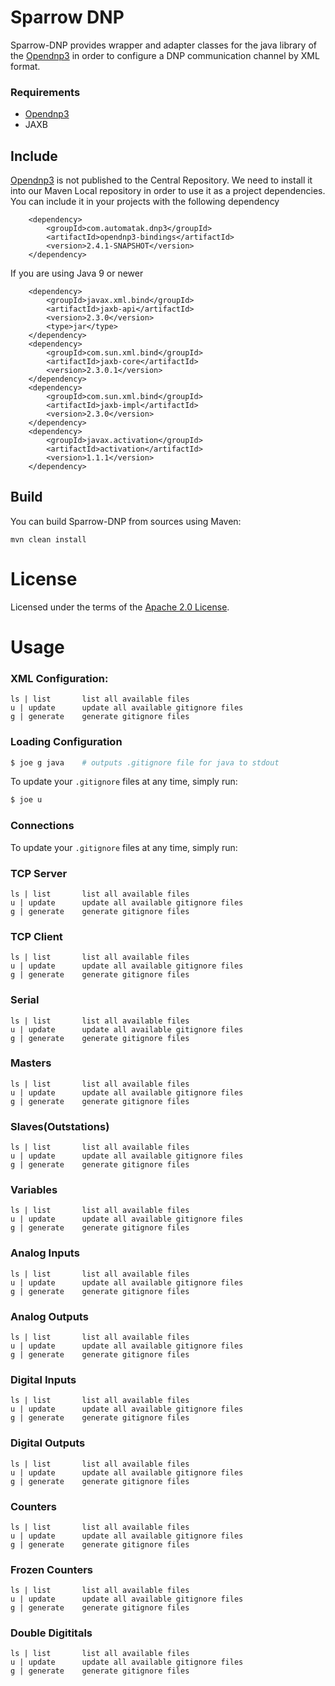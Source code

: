 <!--

    Licensed to the Apache Software Foundation (ASF) under one
    or more contributor license agreements.  See the NOTICE file
    distributed with this work for additional information
    regarding copyright ownership.  The ASF licenses this file
    to you under the Apache License, Version 2.0 (the
    "License"); you may not use this file except in compliance
    with the License.  You may obtain a copy of the License at

      http://www.apache.org/licenses/LICENSE-2.0

    Unless required by applicable law or agreed to in writing,
    software distributed under the License is distributed on an
    "AS IS" BASIS, WITHOUT WARRANTIES OR CONDITIONS OF ANY
    KIND, either express or implied.  See the License for the
    specific language governing permissions and limitations
    under the License.

-->

# Sparrow DNP

Sparrow-DNP provides wrapper and adapter classes for the java library of the [Opendnp3](https://github.com/dnp3/opendnp3) in order to configure a DNP communication channel by XML format.

### Requirements

  * [Opendnp3](https://github.com/dnp3/opendnp3)
  * JAXB
  
  Include
-------
[Opendnp3](https://github.com/dnp3/opendnp3) is not published to the Central Repository. We need to install it into our Maven Local repository in order to use it as a project dependencies. You can include it in your projects with the following dependency

        <dependency>
            <groupId>com.automatak.dnp3</groupId>
            <artifactId>opendnp3-bindings</artifactId>
            <version>2.4.1-SNAPSHOT</version>
        </dependency>


If you are using Java 9 or newer

        <dependency>
            <groupId>javax.xml.bind</groupId>
            <artifactId>jaxb-api</artifactId>
            <version>2.3.0</version>
            <type>jar</type>
        </dependency>
        <dependency>
            <groupId>com.sun.xml.bind</groupId>
            <artifactId>jaxb-core</artifactId>
            <version>2.3.0.1</version>
        </dependency>
        <dependency>
            <groupId>com.sun.xml.bind</groupId>
            <artifactId>jaxb-impl</artifactId>
            <version>2.3.0</version>
        </dependency>
        <dependency>
            <groupId>javax.activation</groupId>
            <artifactId>activation</artifactId>
            <version>1.1.1</version>
        </dependency>

Build
-----
You can build Sparrow-DNP from sources using Maven:

    mvn clean install

  
License
=============

Licensed under the terms of the [Apache 2.0 License](http://www.apache.org/licenses/LICENSE-2.0.html).


# Usage

### XML Configuration:

```
ls | list       list all available files
u | update      update all available gitignore files
g | generate    generate gitignore files
```

### Loading Configuration

```bash
$ joe g java    # outputs .gitignore file for java to stdout
```

To update your `.gitignore` files at any time, simply run:

```bash
$ joe u
```
### Connections

To update your `.gitignore` files at any time, simply run:

### TCP Server
```
ls | list       list all available files
u | update      update all available gitignore files
g | generate    generate gitignore files
```
### TCP Client
```
ls | list       list all available files
u | update      update all available gitignore files
g | generate    generate gitignore files
```
### Serial
```
ls | list       list all available files
u | update      update all available gitignore files
g | generate    generate gitignore files
```
### Masters
```
ls | list       list all available files
u | update      update all available gitignore files
g | generate    generate gitignore files
```
### Slaves(Outstations)
```
ls | list       list all available files
u | update      update all available gitignore files
g | generate    generate gitignore files
```
### Variables
```
ls | list       list all available files
u | update      update all available gitignore files
g | generate    generate gitignore files
```
### Analog Inputs
```
ls | list       list all available files
u | update      update all available gitignore files
g | generate    generate gitignore files
```
### Analog Outputs
```
ls | list       list all available files
u | update      update all available gitignore files
g | generate    generate gitignore files
```
### Digital Inputs
```
ls | list       list all available files
u | update      update all available gitignore files
g | generate    generate gitignore files
```
### Digital Outputs
```
ls | list       list all available files
u | update      update all available gitignore files
g | generate    generate gitignore files
```
### Counters
```
ls | list       list all available files
u | update      update all available gitignore files
g | generate    generate gitignore files
```
### Frozen Counters
```
ls | list       list all available files
u | update      update all available gitignore files
g | generate    generate gitignore files
```
### Double Digititals
```
ls | list       list all available files
u | update      update all available gitignore files
g | generate    generate gitignore files
```
